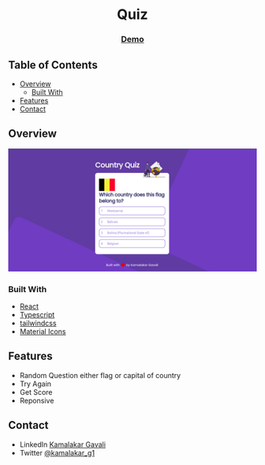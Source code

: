 <!-- Please update value in the {}  -->

<h1 align="center">Quiz</h1>
<div align="center">
  <h3>
    <a href="https://quizzical-sinoussi-e04c83.netlify.app/">
      Demo
    </a>
  
  </h3>
</div>

<!-- TABLE OF CONTENTS -->

## Table of Contents

- [Overview](#overview)
  - [Built With](#built-with)
- [Features](#features)
- [Contact](#contact)


<!-- OVERVIEW -->

## Overview

![screenshot](./src/Resources/quiz.png)

<!-- Introduce your projects by taking a screenshot or a gif. Try to tell visitors a story about your project by answering:

- Where can I see your demo?
- What was your experience?
- What have you learned/improved?
- Your wisdom? :) -->

### Built With

<!-- This section should list any major frameworks that you built your project using. Here are a few examples.-->

- [React](https://reactjs.org/)
- [Typescript](https://www.typescriptlang.org/)
- [tailwindcss](tailwindcss.com)
- [Material Icons](https://mui.com/components/material-icons/)

## Features

- Random Question either flag or capital of country 
- Try Again
- Get Score
- Reponsive


## Contact
- LinkedIn [Kamalakar Gavali](https://in.linkedin.com/in/kamalakar-gavali)
- Twitter [@kamalakar_g1](https://twitter.com/kamalakar_g1)